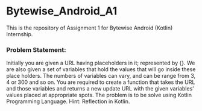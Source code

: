 # Bytewise_Android_A1

This is the repository of Assignment 1 for Bytewise Android (Kotlin) Internship.

### Problem Statement:
Initially you are given a URL having placeholders in it; represented by {}. We are also given a set of variables that hold the values that will go inside these place holders. The numbers of variables can vary, and can be range from 3, 4 or 300 and so on. You are required to create a function that takes the URL and those variables and returns a new update URL with the given variables’ values placed at appropriate spots. The problem is to be solve using Kotlin Programming Language.
Hint: Reflection in Kotlin.

